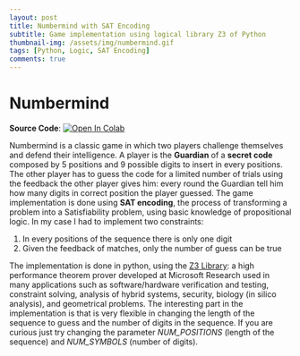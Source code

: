```yaml
---
layout: post
title: Numbermind with SAT Encoding
subtitle: Game implementation using logical library Z3 of Python
thumbnail-img: /assets/img/numbermind.gif
tags: [Python, Logic, SAT Encoding]
comments: true
---
```


# Numbermind

**Source Code**: [![Open In Colab](https://colab.research.google.com/assets/colab-badge.svg)](https://colab.research.google.com/drive/1lQVPdr7lQY1rew3nhn6ltAq6WV-nrwVF#scrollTo=X4l3oShq3fL0)

Numbermind is a classic game in which two players challenge themselves and defend their intelligence. A player is the **Guardian** of a **secret code** composed by 5 positions and 9 possible digits to insert in every positions. The other player has to guess the code for a limited number of trials using the feedback the other player gives him: every round the Guardian tell him how many digits in correct position the player guessed. 
The game implementation is done using **SAT encoding**, the process of transforming a problem into a Satisfiability problem, using basic knowledge of propositional logic.
In my case I had to implement two constraints:
1. In every positions of the sequence there is only one digit
2. Given the feedback of matches, only the number of guess can be true 

The implementation is done in python, using the [Z3 Library](https://ericpony.github.io/z3py-tutorial/guide-examples.htm): a high performance theorem prover developed at Microsoft Research used in many applications such as  software/hardware verification and testing, constraint solving, analysis of hybrid systems, security, biology (in silico analysis), and geometrical problems.
The interesting part in the implementation is that is very flexible in changing the length of the sequence to guess and the number of digits in the sequence. If you are curious just try changing the parameter *NUM_POSITIONS* (length of the sequence) and *NUM_SYMBOLS* (number of digits).











